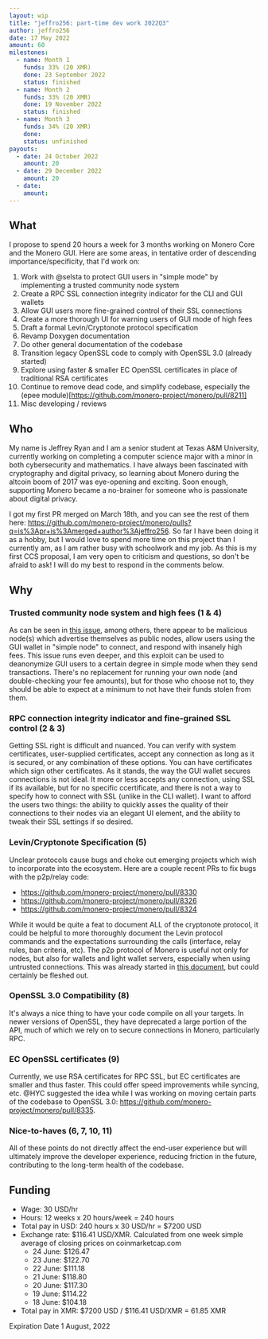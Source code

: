 ```yaml
---
layout: wip
title: "jeffro256: part-time dev work 2022Q3"
author: jeffro256
date: 17 May 2022
amount: 60
milestones:
  - name: Month 1
    funds: 33% (20 XMR)
    done: 23 September 2022
    status: finished
  - name: Month 2
    funds: 33% (20 XMR)
    done: 19 November 2022
    status: finished
  - name: Month 3
    funds: 34% (20 XMR)
    done: 
    status: unfinished
payouts:
  - date: 24 October 2022
    amount: 20
  - date: 29 December 2022
    amount: 20
  - date:
    amount:
---
```



## What

I propose to spend 20 hours a week for 3 months working on Monero Core and the Monero GUI. Here are some areas, in tentative order of descending importance/specificity, that I'd work on:

1. Work with @selsta to protect GUI users in "simple mode" by implementing a trusted community node system
2. Create a RPC SSL connection integrity indicator for the CLI and GUI wallets
3. Allow GUI users more fine-grained control of their SSL connections
4. Create a more thorough UI for warning users of GUI mode of high fees
5. Draft a formal Levin/Cryptonote protocol specification
6. Revamp Doxygen documentation
7. Do other general documentation of the codebase
8. Transition legacy OpenSSL code to comply with OpenSSL 3.0 (already started)
9. Explore using faster & smaller EC OpenSSL certificates in place of traditional RSA certificates
10. Continue to remove dead code, and simplify codebase, especially the (epee module)[https://github.com/monero-project/monero/pull/8211]
12. Misc developing / reviews

## Who

My name is Jeffrey Ryan and I am a senior student at Texas A&M University, currently working on completing a computer science major with a minor in both cybersecurity and mathematics. I have always been fascinated with cryptography and digital privacy, so learning about Monero during the altcoin boom of 2017 was eye-opening and exciting. Soon enough, supporting Monero became a no-brainer for someone who is passionate about digital privacy.

I got my first PR merged on March 18th, and you can see the rest of them here: <https://github.com/monero-project/monero/pulls?q=is%3Apr+is%3Amerged+author%3Ajeffro256>. So far I have been doing it as a hobby, but I would love to spend more time on this project than I currently am, as I am rather busy with schoolwork and my job. As this is my first CCS proposal, I am very open to criticism and questions, so don't be afraid to ask! I will do my best to respond in the comments below.

## Why

### Trusted community node system and high fees (1 & 4)

As can be seen in [this issue](https://github.com/monero-project/monero/issues/8298), among others, there appear to be malicious node(s) which advertise themselves as public nodes, allow users using the GUI wallet in "simple node" to connect, and respond with insanely high fees. This issue runs even deeper, and this exploit can be used to deanonymize GUI users to a certain degree in simple mode when they send transactions. There's no replacement for running your own node (and double-checking your fee amounts), but for those who choose not to, they should be able to expect at a minimum to not have their funds stolen from them.

### RPC connection integrity indicator and fine-grained SSL control (2 & 3)

Getting SSL right is difficult and nuanced. You can verify with system certificates, user-supplied certificates, accept any connection as long as it is secured, or any combination of these options. You can have certificates which sign other certificates. As it stands, the way the GUI wallet secures connections is not ideal. It more or less accepts any connection, using SSL if its available, but for no specific ccertificate, and there is not a way to specify how to connect with SSL (unlike in the CLI wallet). I want to afford the users two things: the ability to quickly asses the quality of their connections to their nodes via an elegant UI element, and the ability to tweak their SSL settings if so desired.

### Levin/Cryptonote Specification (5)

Unclear protocols cause bugs and choke out emerging projects which wish to incorporate into the ecosystem. Here are a couple recent PRs to fix bugs with the p2p/relay code:

* <https://github.com/monero-project/monero/pull/8330>
* <https://github.com/monero-project/monero/pull/8326>
* <https://github.com/monero-project/monero/pull/8324>

While it would be quite a feat to document ALL of the cryptonote protocol, it could be helpful to more thoroughly document the Levin protocol commands and the expectations surrounding the calls (interface, relay rules, ban criteria, etc). The p2p protocol of Monero is useful not only for nodes, but also for wallets and light wallet servers, especially when using untrusted connections. This was already started in [this document](https://github.com/monero-project/monero/blob/master/docs/LEVIN_PROTOCOL.md), but could certainly be fleshed out.

### OpenSSL 3.0 Compatibility (8)

It's always a nice thing to have your code compile on all your targets. In newer versions of OpenSSL, they have deprecated a large portion of the API, much of which we rely on to secure connections in Monero, particularly RPC.

### EC OpenSSL certificates (9)

Currently, we use RSA certificates for RPC SSL, but EC certificates are smaller and thus faster. This could offer speed improvements while syncing, etc. @HYC suggested the idea while I was working on moving certain parts of the codebase to OpenSSL 3.0: <https://github.com/monero-project/monero/pull/8335>.

### Nice-to-haves (6, 7, 10, 11)

All of these points do not directly affect the end-user experience but will ultimately improve the developer experience, reducing friction in the future, contributing to the long-term health of the codebase.

## Funding
* Wage: 30 USD/hr
* Hours: 12 weeks x 20 hours/week = 240 hours
* Total pay in USD: 240 hours x 30 USD/hr = $7200 USD
* Exchange rate: $116.41 USD/XMR. Calculated from one week simple average of closing prices on coinmarketcap.com
  * 24 June: $126.47
  * 23 June: $122.70
  * 22 June: $111.18
  * 21 June: $118.80
  * 20 June: $117.30
  * 19 June: $114.22
  * 18 June: $104.18
* Total pay in XMR: $7200 USD / $116.41 USD/XMR = 61.85 XMR

Expiration Date
1 August, 2022

